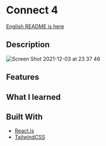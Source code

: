 # Connect 4

[English README is here](https://github.com/tkwonn/computer-builder/blob/main/README.md)

## Description

![Screen Shot 2021-12-03 at 23 37 46](https://user-images.githubusercontent.com/66197642/144702122-7a08068a-4d84-4951-a0ae-25f3db30ee88.png)


## Features


## What I learned


## Built With

* [React.js](https://reactjs.org/)
* [TailwindCSS](https://tailwindui.com/)


